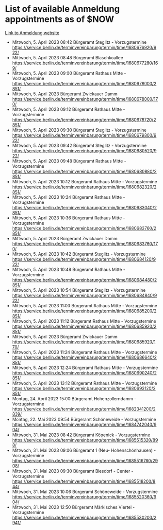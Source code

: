 # List of available Anmeldung appointments as of $NOW
[Link to Anmeldung website](https://service.berlin.de/terminvereinbarung/termin/tag.php?termin=1&anliegen[]=120686&dienstleisterlist=122210,122217,327316,122219,327312,122227,327314,122231,327346,122243,327348,122254,122252,329742,122260,329745,122262,329748,122271,327278,122273,327274,122277,327276,330436,122280,327294,122282,327290,122284,327292,122291,327270,122285,327266,122286,327264,122296,327268,150230,329760,122297,327286,122294,327284,122312,329763,122314,329775,122304,327330,122311,327334,122309,327332,317869,122281,327352,122279,329772,122283,122276,327324,122274,327326,122267,329766,122246,327318,122251,327320,122257,327322,122208,327298,122226,327300&herkunft=http%3A%2F%2Fservice.berlin.de%2Fdienstleistung%2F120686%2F)
- Mittwoch, 5. April 2023 08:42 Bürgeramt Steglitz - Vorzugstermine https://service.berlin.de/terminvereinbarung/termin/time/1680676920/922/
- Mittwoch, 5. April 2023 08:48 Bürgeramt Blaschkoallee https://service.berlin.de/terminvereinbarung/termin/time/1680677280/169/
- Mittwoch, 5. April 2023 09:00 Bürgeramt Rathaus Mitte - Vorzugstermine https://service.berlin.de/terminvereinbarung/termin/time/1680678000/2851/
- Mittwoch, 5. April 2023  Bürgeramt Zwickauer Damm https://service.berlin.de/terminvereinbarung/termin/time/1680678000/170/
- Mittwoch, 5. April 2023 09:12 Bürgeramt Rathaus Mitte - Vorzugstermine https://service.berlin.de/terminvereinbarung/termin/time/1680678720/2851/
- Mittwoch, 5. April 2023 09:30 Bürgeramt Steglitz - Vorzugstermine https://service.berlin.de/terminvereinbarung/termin/time/1680679800/922/
- Mittwoch, 5. April 2023 09:42 Bürgeramt Steglitz - Vorzugstermine https://service.berlin.de/terminvereinbarung/termin/time/1680680520/922/
- Mittwoch, 5. April 2023 09:48 Bürgeramt Rathaus Mitte - Vorzugstermine https://service.berlin.de/terminvereinbarung/termin/time/1680680880/2851/
- Mittwoch, 5. April 2023 10:12 Bürgeramt Rathaus Mitte - Vorzugstermine https://service.berlin.de/terminvereinbarung/termin/time/1680682320/2851/
- Mittwoch, 5. April 2023 10:24 Bürgeramt Rathaus Mitte - Vorzugstermine https://service.berlin.de/terminvereinbarung/termin/time/1680683040/2851/
- Mittwoch, 5. April 2023 10:36 Bürgeramt Rathaus Mitte - Vorzugstermine https://service.berlin.de/terminvereinbarung/termin/time/1680683760/2851/
- Mittwoch, 5. April 2023  Bürgeramt Zwickauer Damm https://service.berlin.de/terminvereinbarung/termin/time/1680683760/170/
- Mittwoch, 5. April 2023 10:42 Bürgeramt Steglitz - Vorzugstermine https://service.berlin.de/terminvereinbarung/termin/time/1680684120/922/
- Mittwoch, 5. April 2023 10:48 Bürgeramt Rathaus Mitte - Vorzugstermine https://service.berlin.de/terminvereinbarung/termin/time/1680684480/2851/
- Mittwoch, 5. April 2023 10:54 Bürgeramt Steglitz - Vorzugstermine https://service.berlin.de/terminvereinbarung/termin/time/1680684840/922/
- Mittwoch, 5. April 2023 11:00 Bürgeramt Rathaus Mitte - Vorzugstermine https://service.berlin.de/terminvereinbarung/termin/time/1680685200/2851/
- Mittwoch, 5. April 2023 11:12 Bürgeramt Rathaus Mitte - Vorzugstermine https://service.berlin.de/terminvereinbarung/termin/time/1680685920/2851/
- Mittwoch, 5. April 2023  Bürgeramt Zwickauer Damm https://service.berlin.de/terminvereinbarung/termin/time/1680685920/170/
- Mittwoch, 5. April 2023 11:24 Bürgeramt Rathaus Mitte - Vorzugstermine https://service.berlin.de/terminvereinbarung/termin/time/1680686640/2851/
- Mittwoch, 5. April 2023 12:24 Bürgeramt Rathaus Mitte - Vorzugstermine https://service.berlin.de/terminvereinbarung/termin/time/1680690240/2851/
- Mittwoch, 5. April 2023 13:12 Bürgeramt Rathaus Mitte - Vorzugstermine https://service.berlin.de/terminvereinbarung/termin/time/1680693120/2851/
- Montag, 24. April 2023 15:00 Bürgeramt Hohenzollerndamm - Vorzugstermine https://service.berlin.de/terminvereinbarung/termin/time/1682341200/2839/
- Montag, 22. Mai 2023 09:54 Bürgeramt Schöneweide - Vorzugstermine https://service.berlin.de/terminvereinbarung/termin/time/1684742040/904/
- Mittwoch, 31. Mai 2023 08:42 Bürgeramt Köpenick - Vorzugstermine https://service.berlin.de/terminvereinbarung/termin/time/1685515320/898/
- Mittwoch, 31. Mai 2023 09:06 Bürgeramt 1 (Neu- Hohenschönhausen) - Vorzugstermine https://service.berlin.de/terminvereinbarung/termin/time/1685516760/2908/
- Mittwoch, 31. Mai 2023 09:30 Bürgeramt Biesdorf - Center - Vorzugstermine https://service.berlin.de/terminvereinbarung/termin/time/1685518200/844/
- Mittwoch, 31. Mai 2023 10:06 Bürgeramt Schöneweide - Vorzugstermine https://service.berlin.de/terminvereinbarung/termin/time/1685520360/904/
- Mittwoch, 31. Mai 2023 12:50 Bürgeramt Märkisches Viertel - Vorzugstermine https://service.berlin.de/terminvereinbarung/termin/time/1685530200/2941/
